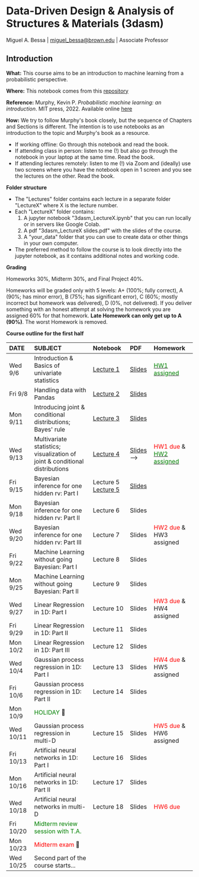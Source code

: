 # Data-Driven Design &amp; Analysis of Structures &amp; Materials (3dasm)

Miguel A. Bessa | miguel_bessa@brown.edu | Associate Professor

## Introduction

**What:** This course aims to be an introduction to machine learning from a probabilistic perspective.

**Where:** This notebook comes from this [repository](https://github.com/bessagroup/3dasm_course)

**Reference:** Murphy, Kevin P. *Probabilistic machine learning: an introduction*. MIT press, 2022. Available online [here](https://probml.github.io/pml-book/book1.html)

**How:** We try to follow Murphy's book closely, but the sequence of Chapters and Sections is different. The intention is to use notebooks as an introduction to the topic and Murphy's book as a resource.
* If working offline: Go through this notebook and read the book.
* If attending class in person: listen to me (!) but also go through the notebook in your laptop at the same time. Read the book.
* If attending lectures remotely: listen to me (!) via Zoom and (ideally) use two screens where you have the notebook open in 1 screen and you see the lectures on the other. Read the book.

**Folder structure**
* The "Lectures" folder contains each lecture in a separate folder "LectureX" where X is the lecture number.
* Each "LectureX" folder contains:
    1. A jupyter notebook "3dasm_LectureX.ipynb" that you can run locally or in servers like Google Colab.
    2. A pdf "3dasm_LectureX slides.pdf" with the slides of the course.
    4. A "your_data" folder that you can use to create data or other things in your own computer.
* The preferred method to follow the course is to look directly into the jupyter notebook, as it contains additional notes and working code.

**Grading**

Homeworks 30%, Midterm 30%, and Final Project 40%.

Homeworks will be graded only with 5 levels: A+ (100%; fully correct), A (90%; has minor error), B (75%; has significant error), C (60%; mostly incorrect but homework was delivered), D (0%, not delivered). If you deliver something with an honest attempt at solving the homework you are assigned 60% for that homework. **Late Homework can only get up to A (90%)**. The worst Homework is removed.

**Course outline for the first half**

| DATE | SUBJECT | Notebook | PDF | Homework |
| :-- | :-- | :-- | :-- | :-- |
| Wed 9/6  | Introduction & Basics of univariate statistics | [Lecture 1](Lectures/Lecture1/3dasm_Lecture1.ipynb) | [Slides](Lectures/Lecture1/3dasm_Lecture1_slides.pdf) | [<font color='green'>HW1 assigned</font>](Assignments/3dasm_Homework1.pdf) |
| Fri 9/8  | Handling data with Pandas | [Lecture 2](Lectures/Lecture2/3dasm_Lecture2.ipynb) | [Slides](Lectures/Lecture2/3dasm_Lecture2_slides.pdf) |  |
| Mon 9/11  | Introducing joint & conditional distributions; Bayes' rule | [Lecture 3](Lectures/Lecture3/3dasm_Lecture3.ipynb) | [Slides](Lectures/Lecture3/3dasm_Lecture3_slides.pdf) |  |
| Wed 9/13   | Multivariate statistics; visualization of joint & conditional distributions | [Lecture 4](Lectures/Lecture4/3dasm_Lecture4.ipynb) | [Slides](Lectures/Lecture4/3dasm_Lecture4_slides.pdf) --> | <font color='red'>HW1 due</font> & [<font color='green'>HW2 assigned</font>](Assignments/3dasm_Homework2.pdf) |
| Fri 9/15  | Bayesian inference for one hidden rv: Part I | Lecture 5 [Lecture 5](Lectures/Lecture5/3dasm_Lecture5.ipynb) | [Slides](Lectures/Lecture5/3dasm_Lecture5_slides.pdf) |  |
| Mon 9/18  | Bayesian inference for one hidden rv: Part II | Lecture 6 <!-- [Lecture 6](Lectures/Lecture6/3dasm_Lecture6.ipynb) --> | Slides <!-- [Slides](Lectures/Lecture6/3dasm_Lecture6_slides.pdf) --> |  |
| Wed 9/20  | Bayesian inference for one hidden rv: Part III | Lecture 7 <!-- [Lecture 7](Lectures/Lecture7/3dasm_Lecture7.ipynb) --> | Slides <!-- [Slides](Lectures/Lecture7/3dasm_Lecture7_slides.pdf) --> | <font color='red'>HW2 due</font> & HW3 assigned <!-- [<font color='green'>HW3 assigned</font>](Assignments/3dasm_Homework3.pdf) --> |
| Fri 9/22  | Machine Learning without going Bayesian: Part I | Lecture 8 <!-- [Lecture 8](Lectures/Lecture8/3dasm_Lecture8.ipynb) --> | Slides <!-- [Slides](Lectures/Lecture8/3dasm_Lecture8_slides.pdf) --> |  |
| Mon 9/25  | Machine Learning without going Bayesian: Part II | Lecture 9 <!-- [Lecture 9](Lectures/Lecture9/3dasm_Lecture9.ipynb) --> | Slides <!-- [Slides](Lectures/Lecture9/3dasm_Lecture9_slides.pdf) --> |  |
| Wed 9/27  | Linear Regression in 1D: Part I | Lecture 10 <!-- [Lecture 10](Lectures/Lecture10/3dasm_Lecture10.ipynb) --> | Slides <!-- [Slides](Lectures/Lecture10/3dasm_Lecture10_slides.pdf) --> | <font color='red'>HW3 due</font> & HW4 assigned <!-- [<font color='green'>HW4 assigned</font>](Assignments/3dasm_Homework4.pdf) --> |
| Fri 9/29  | Linear Regression in 1D: Part II | Lecture 11 <!-- [Lecture 11](Lectures/Lecture11/3dasm_Lecture11.ipynb) --> | Slides <!-- [Slides](Lectures/Lecture11/3dasm_Lecture11_slides.pdf) --> |  |
| Mon 10/2  | Linear Regression in 1D: Part III | Lecture 12 <!-- [Lecture 12](Lectures/Lecture12/3dasm_Lecture12.ipynb) --> | Slides <!-- [Slides](Lectures/Lecture12/3dasm_Lecture12_slides.pdf) --> |  |
| Wed 10/4  | Gaussian process regression  in 1D: Part I | Lecture 13 <!-- [Lecture 13](Lectures/Lecture13/3dasm_Lecture13.ipynb) --> | Slides <!-- [Slides](Lectures/Lecture13/3dasm_Lecture13_slides.pdf) --> | <font color='red'>HW4 due</font> & HW5 assigned <!-- [<font color='green'>HW5 assigned</font>](Assignments/3dasm_Homework2.pdf) --> |
| Fri 10/6  | Gaussian process regression  in 1D: Part II | Lecture 14 <!-- [Lecture 14](Lectures/Lecture14/3dasm_Lecture14.ipynb) --> | Slides <!-- [Slides](Lectures/Lecture14/3dasm_Lecture14_slides.pdf) --> |  |
| Mon 10/9  | <font color='green'>HOLIDAY</font> 🥹 |  |  |  |
| Wed 10/11  | Gaussian process regression in multi-D | Lecture 15 <!-- [Lecture 15](Lectures/Lecture15/3dasm_Lecture15.ipynb) --> | Slides <!-- [Slides](Lectures/Lecture15/3dasm_Lecture15_slides.pdf) --> | <font color='red'>HW5 due</font> & HW6 assigned <!-- [<font color='green'>HW6 assigned</font>](Assignments/3dasm_Homework2.pdf) --> |
| Fri 10/13  | Artificial neural networks in 1D: Part I | Lecture 16 <!-- [Lecture 16](Lectures/Lecture16/3dasm_Lecture16.ipynb) --> | Slides <!-- [Slides](Lectures/Lecture16/3dasm_Lecture16_slides.pdf) --> |  |
| Mon 10/16  | Artificial neural networks in 1D: Part II | Lecture 17 <!-- [Lecture 17](Lectures/Lecture17/3dasm_Lecture17.ipynb) --> | Slides <!-- [Slides](Lectures/Lecture17/3dasm_Lecture17_slides.pdf) --> |  |
| Wed 10/18  | Artificial neural networks in multi-D | Lecture 18 <!-- [Lecture 18](Lectures/Lecture16/3dasm_Lecture16.ipynb) --> | Slides <!-- [Slides](Lectures/Lecture16/3dasm_Lecture16_slides.pdf) --> | <font color='red'>HW6 due</font> |
| Fri 10/20  | <font color='green'>Midterm review session with T.A.</font> |  |  |  |
| Mon 10/23  | <font color='red'>Midterm exam</font> 🦾 |  |  |  |
| Wed 10/25  | Second part of the course starts... |  |  |  |
